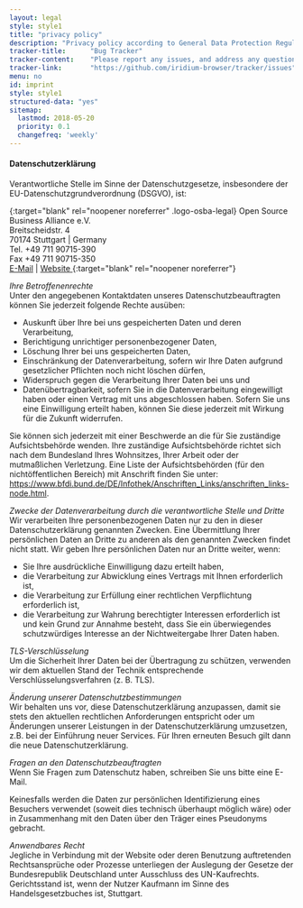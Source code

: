 ```yaml
---
layout: legal
style: style1
title: "privacy policy"
description: "Privacy policy according to General Data Protection Regulation (GDPR)"
tracker-title:		"Bug Tracker"
tracker-content:	"Please report any issues, and address any questions to our bug tracker at GitHub."
tracker-link:		"https://github.com/iridium-browser/tracker/issues"
menu: no
id: imprint
style: style1
structured-data: "yes"
sitemap:
  lastmod: 2018-05-20
  priority: 0.1
  changefreq: 'weekly'
---
```


#### Datenschutzerklärung #

Verantwortliche Stelle im Sinne der Datenschutzgesetze, insbesondere der EU-Datenschutzgrundverordnung (DSGVO), ist:     
     
[ ](https://osb-alliance.de "OSBA Website"){:target="blank" rel="noopener noreferrer" .logo-osba-legal}
Open Source Business Alliance e.V.   
Breitscheidstr. 4  
70174 Stuttgart | Germany  
Tel. +49 711 90715-390  
Fax +49 711 90715-350  
[E-Mail](mailto:wg-iridium@osb-alliance.com "send e-mail") | [Website](https://www.osb-alliance.com "visit website")[ ](https://osb-alliance.de "OSBA Website"){:target="blank" rel="noopener noreferrer"}     

*Ihre Betroffenenrechte*    
Unter den angegebenen Kontaktdaten unseres Datenschutzbeauftragten können Sie jederzeit folgende Rechte ausüben:    
- Auskunft über Ihre bei uns gespeicherten Daten und deren Verarbeitung,
- Berichtigung unrichtiger personenbezogener Daten,
- Löschung Ihrer bei uns gespeicherten Daten,
- Einschränkung der Datenverarbeitung, sofern wir Ihre Daten aufgrund gesetzlicher Pflichten noch nicht löschen dürfen,
- Widerspruch gegen die Verarbeitung Ihrer Daten bei uns und
- Datenübertragbarkeit, sofern Sie in die Datenverarbeitung eingewilligt haben oder einen Vertrag mit uns abgeschlossen haben.
Sofern Sie uns eine Einwilligung erteilt haben, können Sie diese jederzeit mit Wirkung für die Zukunft widerrufen.    
     
Sie können sich jederzeit mit einer Beschwerde an die für Sie zuständige Aufsichtsbehörde wenden. Ihre zuständige Aufsichtsbehörde richtet sich nach dem Bundesland Ihres Wohnsitzes, Ihrer Arbeit oder der mutmaßlichen Verletzung. Eine Liste der Aufsichtsbehörden (für den nichtöffentlichen Bereich) mit Anschrift finden Sie unter: https://www.bfdi.bund.de/DE/Infothek/Anschriften_Links/anschriften_links-node.html.    
    
*Zwecke der Datenverarbeitung durch die verantwortliche Stelle und Dritte*    
Wir verarbeiten Ihre personenbezogenen Daten nur zu den in dieser Datenschutzerklärung genannten Zwecken. Eine Übermittlung Ihrer persönlichen Daten an Dritte zu anderen als den genannten Zwecken findet nicht statt. Wir geben Ihre persönlichen Daten nur an Dritte weiter, wenn:    
- Sie Ihre ausdrückliche Einwilligung dazu erteilt haben,
- die Verarbeitung zur Abwicklung eines Vertrags mit Ihnen erforderlich ist,
- die Verarbeitung zur Erfüllung einer rechtlichen Verpflichtung erforderlich ist,
- die Verarbeitung zur Wahrung berechtigter Interessen erforderlich ist und kein Grund zur Annahme besteht, dass Sie ein überwiegendes schutzwürdiges Interesse an der Nichtweitergabe Ihrer Daten haben.
   
*TLS-Verschlüsselung*    
Um die Sicherheit Ihrer Daten bei der Übertragung zu schützen, verwenden wir dem aktuellen Stand der Technik entsprechende Verschlüsselungsverfahren (z. B. TLS).    
    
*Änderung unserer Datenschutzbestimmungen*    
Wir behalten uns vor, diese Datenschutzerklärung anzupassen, damit sie stets den aktuellen rechtlichen Anforderungen entspricht oder um Änderungen unserer Leistungen in der Datenschutzerklärung umzusetzen, z.B. bei der Einführung neuer Services. Für Ihren erneuten Besuch gilt dann die neue Datenschutzerklärung.

*Fragen an den Datenschutzbeauftragten*    
Wenn Sie Fragen zum Datenschutz haben, schreiben Sie uns bitte eine E-Mail.    

Keinesfalls werden die Daten zur persönlichen Identifizierung eines Besuchers verwendet (soweit dies technisch überhaupt möglich wäre) oder in Zusammenhang mit den Daten über den Träger eines Pseudonyms gebracht.

*Anwendbares Recht*  
Jegliche in Verbindung mit der Website oder deren Benutzung auftretenden Rechtsansprüche oder Prozesse unterliegen der Auslegung der Gesetze der Bundesrepublik Deutschland unter Ausschluss des UN-Kaufrechts. Gerichtsstand ist, wenn der Nutzer Kaufmann im Sinne des Handelsgesetzbuches ist, Stuttgart.